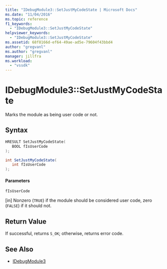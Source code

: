 ```yaml
---
title: "IDebugModule3::SetJustMyCodeState | Microsoft Docs"
ms.date: "11/04/2016"
ms.topic: reference
f1_keywords:
  - "IDebugModule3::SetJustMyCodeState"
helpviewer_keywords:
  - "IDebugModule3::SetJustMyCodeState"
ms.assetid: 68f8166d-ef64-49ae-ad5e-79604f43bbd4
author: "gregvanl"
ms.author: "gregvanl"
manager: jillfra
ms.workload:
  - "vssdk"
---
```

# IDebugModule3::SetJustMyCodeState
Marks the module as being user code or not.

## Syntax

```cpp
HRESULT SetJustMyCodeState(
   BOOL fIsUserCode
);
```

```csharp
int SetJustMyCodeState(
   int fIsUserCode
);
```

#### Parameters
 `fIsUserCode`

 [in] Nonzero (`TRUE`) if the module should be considered user code, zero (`FALSE`) if it should not.

## Return Value
 If successful, returns `S_OK`; otherwise, returns error code.

## See Also
- [IDebugModule3](../../../extensibility/debugger/reference/idebugmodule3.md)